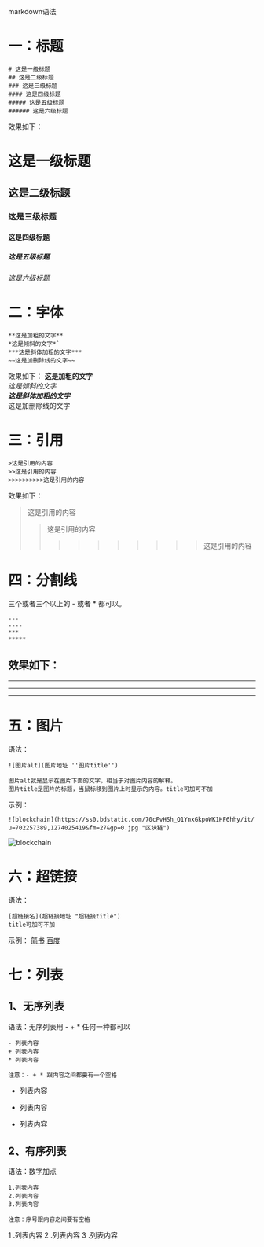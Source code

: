 markdown语法

# 一：标题
```
# 这是一级标题
## 这是二级标题
### 这是三级标题
#### 这是四级标题
##### 这是五级标题
###### 这是六级标题
```
效果如下：
# 这是一级标题
## 这是二级标题
### 这是三级标题
#### 这是四级标题
##### 这是五级标题
###### 这是六级标题

# 二：字体
```
**这是加粗的文字**
*这是倾斜的文字*`
***这是斜体加粗的文字***
~~这是加删除线的文字~~
```
效果如下：
**这是加粗的文字** <br/>
*这是倾斜的文字* <br/>
***这是斜体加粗的文字*** <br/>
~~这是加删除线的文字~~ <br/>

# 三：引用
```
>这是引用的内容
>>这是引用的内容
>>>>>>>>>>这是引用的内容
```
效果如下：
>这是引用的内容
>>这是引用的内容
>>>>>>>>>>这是引用的内容

# 四：分割线
三个或者三个以上的 - 或者 * 都可以。
```
---
----
***
*****
```
效果如下：
---
----
***
*****

# 五：图片
语法：
```
![图片alt](图片地址 ''图片title'')

图片alt就是显示在图片下面的文字，相当于对图片内容的解释。
图片title是图片的标题，当鼠标移到图片上时显示的内容。title可加可不加
```
示例：
```
![blockchain](https://ss0.bdstatic.com/70cFvHSh_Q1YnxGkpoWK1HF6hhy/it/
u=702257389,1274025419&fm=27&gp=0.jpg "区块链")
```

![blockchain](https://b-ssl.duitang.com/uploads/item/201509/30/20150930142149_wAdk5.jpeg "区块链")

# 六：超链接
语法：
```
[超链接名](超链接地址 "超链接title")
title可加可不加
```
示例：
[简书](http://jianshu.com)
[百度](http://baidu.com)

# 七：列表
## 1、无序列表
语法：无序列表用 - + * 任何一种都可以
```
- 列表内容
+ 列表内容
* 列表内容

注意：- + * 跟内容之间都要有一个空格
```
- 列表内容
+ 列表内容
* 列表内容

## 2、有序列表
语法：数字加点
```
1.列表内容
2.列表内容
3.列表内容

注意：序号跟内容之间要有空格
```
1 .列表内容
2 .列表内容
3 .列表内容
